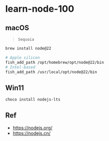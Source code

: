 # learn-node-100

## macOS

> `Sequoia`

```bash
brew install node@22

# Apple silicon
fish_add_path /opt/homebrew/opt/node@22/bin
# Intel-based
fish_add_path /usr/local/opt/node@22/bin
```



## Win11

```bash
choco install nodejs-lts
```



## Ref

* <https://nodejs.org/>
* <https://nodejs.cn/>